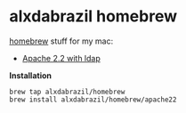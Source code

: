 alxdabrazil homebrew
========

[homebrew][h] stuff for my mac:
- [Apache 2.2 with ldap][a]

[h]: https://github.com/mxcl/homebrew
[a]: https://httpd.apache.org/

**Installation**

    brew tap alxdabrazil/homebrew
    brew install alxdabrazil/homebrew/apache22